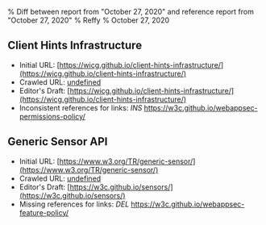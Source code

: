 % Diff between report from "October 27, 2020" and reference report from "October 27, 2020"
% Reffy
% October 27, 2020

## Client Hints Infrastructure

- Initial URL: [https://wicg.github.io/client-hints-infrastructure/](https://wicg.github.io/client-hints-infrastructure/)
- Crawled URL: [undefined](undefined)
- Editor's Draft: [https://wicg.github.io/client-hints-infrastructure/](https://wicg.github.io/client-hints-infrastructure/)
- Inconsistent references for links: *INS* https://w3c.github.io/webappsec-permissions-policy/


## Generic Sensor API

- Initial URL: [https://www.w3.org/TR/generic-sensor/](https://www.w3.org/TR/generic-sensor/)
- Crawled URL: [undefined](undefined)
- Editor's Draft: [https://w3c.github.io/sensors/](https://w3c.github.io/sensors/)
- Missing references for links: *DEL* https://w3c.github.io/webappsec-feature-policy/


